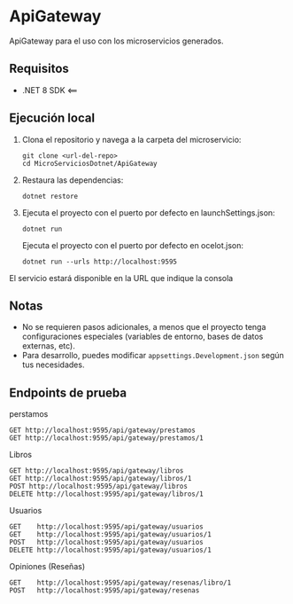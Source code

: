 # ApiGateway

ApiGateway para el uso con los microservicios generados.

## Requisitos
- .NET 8 SDK <==

## Ejecución local

1. Clona el repositorio y navega a la carpeta del microservicio:
   ```
   git clone <url-del-repo>
   cd MicroServiciosDotnet/ApiGateway
   ```

2. Restaura las dependencias:
   ```
   dotnet restore
   ```

3. Ejecuta el proyecto con el puerto por defecto en launchSettings.json:
   ```
   dotnet run
   ```
   Ejecuta el proyecto con el puerto por defecto en ocelot.json:
   ```
   dotnet run --urls http://localhost:9595
   ```


El servicio estará disponible en la URL que indique la consola 

## Notas
- No se requieren pasos adicionales, a menos que el proyecto tenga configuraciones especiales (variables de entorno, bases de datos externas, etc).
- Para desarrollo, puedes modificar `appsettings.Development.json` según tus necesidades.

## Endpoints de prueba

perstamos
```
GET http://localhost:9595/api/gateway/prestamos
GET http://localhost:9595/api/gateway/prestamos/1
```

Libros
```
GET http://localhost:9595/api/gateway/libros
GET http://localhost:9595/api/gateway/libros/1
POST http://localhost:9595/api/gateway/libros
DELETE http://localhost:9595/api/gateway/libros/1
```

Usuarios
```
GET    http://localhost:9595/api/gateway/usuarios
GET    http://localhost:9595/api/gateway/usuarios/1
POST   http://localhost:9595/api/gateway/usuarios
DELETE http://localhost:9595/api/gateway/usuarios/1
```

Opiniones (Reseñas)
```
GET    http://localhost:9595/api/gateway/resenas/libro/1
POST   http://localhost:9595/api/gateway/resenas
```

